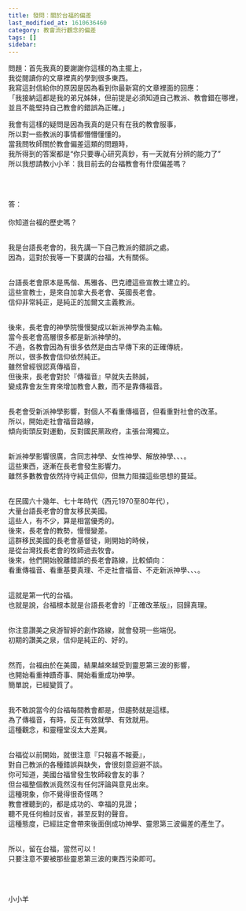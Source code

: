 ```yaml
---
title: 發問：關於台福的偏差
last_modified_at: 1610636460
category: 教會流行觀念的偏差
tags: []
sidebar: 
---
```


<p>問題：首先我真的要謝謝你這樣的為主擺上，<br/>
我從閱讀你的文章裡真的學到很多東西。<br/>
我寫這封信給你的原因是因為看到你最新寫的文章裡面的回應：<br/>
「我接納這都是我的弟兄姊妹，但前提是必須知道自己教派、教會錯在哪裡，<br/>
並且不能堅持自己教會的錯誤為正確。」</p>
<p>我會有這樣的疑問是因為我真的是只有在我的教會服事，<br/>
所以對一些教派的事情都懵懵懂懂的。<br/>
當我問牧師關於教會偏差這類的問題時，<br/>
我所得到的答案都是“你只要專心研究真鈔，有一天就有分辨的能力了”<br/>
所以我想請教小小羊：我目前去的台福教會有什麼偏差嗎？</p>
<p> </p>
<p><br/>
答：<br/>
 <br/>
你知道台福的歷史嗎？</p>
<p><br/>
我是台語長老會的，我先講一下自己教派的錯誤之處。<br/>
因為，這對於我等一下要講的台福，大有關係。</p>
<p><br/>
台語長老會原本是馬偕、馬雅各、巴克禮這些宣教士建立的。<br/>
這些宣教士，是來自加拿大長老會、英國長老會。<br/>
信仰非常純正，是純正的加爾文主義教派。</p>
<p><br/>
後來，長老會的神學院慢慢變成以新派神學為主軸。<br/>
當今長老會高層很多都是新派神學的。<br/>
不過，各教會因為有很多依然是由古早傳下來的正確傳統，<br/>
所以，很多教會信仰依然純正。<br/>
雖然曾經很認真傳福音，<br/>
但後來，長老會對於『傳福音』早就失去熱誠，<br/>
變成靠會友生育來增加教會人數，而不是靠傳福音。</p>
<p><br/>
長老會受新派神學影響，對個人不看重傳福音，但看重對社會的改革。<br/>
所以，開始走社會福音路線，<br/>
傾向街頭反對運動，反對國民黨政府，主張台灣獨立。<br/>
 </p>
<p>新派神學影響很廣，含同志神學、女性神學、解放神學、、、。<br/>
這些東西，逐漸在長老會發生影響力。<br/>
雖然多數教會依然持守純正信仰，但無力阻擋這些思想的蔓延。</p>
<p><br/>
在民國六十幾年、七十年時代（西元1970至80年代），<br/>
大量台語長老會的會友移民美國。<br/>
這些人，有不少，算是相當優秀的。<br/>
後來，長老會的教勢，慢慢變差。<br/>
這群移民美國的長老會基督徒，剛開始的時候，<br/>
是從台灣找長老會的牧師過去牧會。<br/>
後來，他們開始脫離錯誤的長老會路線，比較傾向：<br/>
看重傳福音、看重基要真理、不走社會福音、不走新派神學、、、。</p>
<p><br/>
這就是第一代的台福。<br/>
也就是說，台福根本就是台語長老會的『正確改革版』，回歸真理。</p>
<p><br/>
你注意讚美之泉游智婷的創作路線，就會發現一些端倪。<br/>
初期的讚美之泉，信仰是純正的、好的。</p>
<p><br/>
然而，台福由於在美國，結果越來越受到靈恩第三波的影響，<br/>
也開始看重神蹟奇事、開始看重成功神學。<br/>
簡單說，已經變質了。</p>
<p><br/>
我不敢說當今的台福每間教會都是，但趨勢就是這樣。<br/>
為了傳福音，有時，反正有效就學、有效就用。<br/>
這種觀念，和靈糧堂沒太大差異。</p>
<p><br/>
台福從以前開始，就很注意『只報喜不報憂』，<br/>
對自己教派的各種錯誤與缺失，會很刻意迴避不談。<br/>
你可知道，美國台福曾發生牧師殺會友的事？<br/>
但台福整個教派竟然沒有任何評論與意見出來。<br/>
這種現象，你不覺得很奇怪嗎？<br/>
教會裡聽到的，都是成功的、幸福的見證；<br/>
聽不見任何檢討反省，甚至反對的聲音。<br/>
這種態度，已經註定會帶來後面倒成功神學、靈恩第三波偏差的產生了。<br/>
 </p>
<p>所以，留在台福，當然可以！<br/>
只要注意不要被那些靈恩第三波的東西污染即可。</p>
<p> </p>
<p><br/>
小小羊</p>
